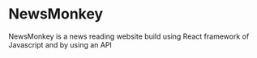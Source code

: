 # NewsMonkey
NewsMonkey is a news reading website build using React framework of Javascript and by using an API
